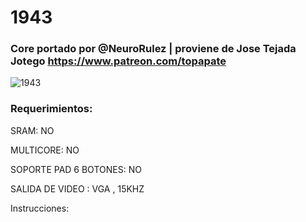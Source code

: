 # 1943

### Core portado por @NeuroRulez | proviene de Jose Tejada Jotego https://www.patreon.com/topapate

![1943](https://user-images.githubusercontent.com/31018768/71418462-e646a600-266a-11ea-9766-2111c4c7906d.jpg)


### Requerimientos:

SRAM: NO

MULTICORE: NO

SOPORTE PAD 6 BOTONES: NO

SALIDA DE VIDEO : VGA , 15KHZ

Instrucciones:
